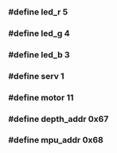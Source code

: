 <h3>#define led_r 5<h3>
<h3>#define led_g 4<h3>
<h3>#define led_b 3<h3>
<h3>#define serv 1<h3>
<h3>#define motor 11<h3>
<h3>#define depth_addr 0x67<h3>
<h3>#define mpu_addr 0x68<h3>
